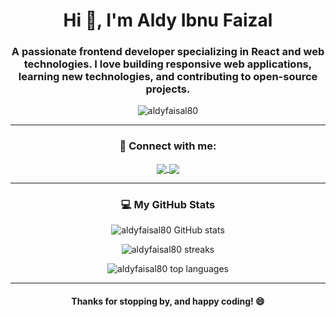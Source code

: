 <h1 align="center">Hi 👋, I'm Aldy Ibnu Faizal</h1>
<h3 align="center">A passionate frontend developer specializing in <strong>React</strong> and web technologies. I love building responsive web applications, learning new technologies, and contributing to open-source projects.</h3>

<p align="center">
  <img src="https://komarev.com/ghpvc/?username=aldyfaisal80&label=Profile%20views&color=0e75b6&style=flat" alt="aldyfaisal80" />
</p>

---

<h3 align="center">🚀 Connect with me:</h3>
<p align="center">
  <a href="https://linkedin.com/in/aldyfaisal" target="blank">
    <img align="center" src="https://img.shields.io/badge/-Aldy%20Faizal%20-blue?style=flat-square&logo=Linkedin&logoColor=white&link=https://linkedin.com/in/aldyfaisal"/>
  </a>
  <a href="mailto:aldyfaisal@example.com">
    <img align="center" src="https://img.shields.io/badge/-aldyfaisal@example.com-c14438?style=flat-square&logo=Gmail&logoColor=white"/>
  </a>
</p>

---

<h3 align="center">💻 My GitHub Stats</h3>
<p align="center">
  <img src="https://github-readme-stats.vercel.app/api?username=aldyfaisal80&theme=vue-dark&show_icons=true&hide_border=false&count_private=true" alt="aldyfaisal80 GitHub stats"/>
</p>

<p align="center">
  <img src="https://github-readme-streak-stats.herokuapp.com/?user=aldyfaisal80&theme=vue-dark&hide_border=false" alt="aldyfaisal80 streaks" />
</p>

<p align="center">
  <img src="https://github-readme-stats.vercel.app/api/top-langs/?username=aldyfaisal80&theme=vue-dark&layout=compact&hide_border=false&langs_count=6" alt="aldyfaisal80 top languages" />
</p>

---

<h4 align="center">Thanks for stopping by, and happy coding! 😄</h4>
